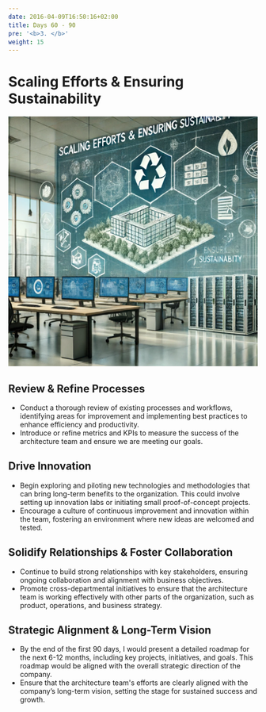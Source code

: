 ```yaml
---
date: 2016-04-09T16:50:16+02:00
title: Days 60 - 90
pre: '<b>3. </b>'
weight: 15
---
```


# Scaling Efforts & Ensuring Sustainability

![Scaling](images/scaling.png 'Scaling')

## Review & Refine Processes

- Conduct a thorough review of existing processes and workflows, identifying areas for improvement and implementing best practices to enhance efficiency and productivity.
- Introduce or refine metrics and KPIs to measure the success of the architecture team and ensure we are meeting our goals.

## Drive Innovation

- Begin exploring and piloting new technologies and methodologies that can bring long-term benefits to the organization. This could involve setting up innovation labs or initiating small proof-of-concept projects.
- Encourage a culture of continuous improvement and innovation within the team, fostering an environment where new ideas are welcomed and tested.

## Solidify Relationships & Foster Collaboration

- Continue to build strong relationships with key stakeholders, ensuring ongoing collaboration and alignment with business objectives.
- Promote cross-departmental initiatives to ensure that the architecture team is working effectively with other parts of the organization, such as product, operations, and business strategy.

## Strategic Alignment & Long-Term Vision

- By the end of the first 90 days, I would present a detailed roadmap for the next 6-12 months, including key projects, initiatives, and goals. This roadmap would be aligned with the overall strategic direction of the company.
- Ensure that the architecture team's efforts are clearly aligned with the company’s long-term vision, setting the stage for sustained success and growth.

